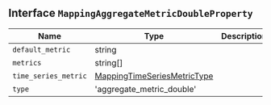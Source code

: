 ## Interface `MappingAggregateMetricDoubleProperty`

| Name | Type | Description |
| - | - | - |
| `default_metric` | string | &nbsp; |
| `metrics` | string[] | &nbsp; |
| `time_series_metric` | [MappingTimeSeriesMetricType](./MappingTimeSeriesMetricType.md) | &nbsp; |
| `type` | 'aggregate_metric_double' | &nbsp; |
